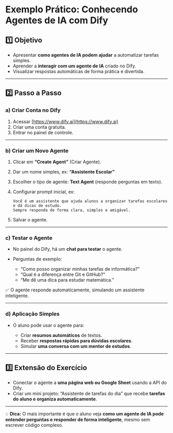 # Exemplo Prático: Conhecendo Agentes de IA com Dify

## 1️⃣ Objetivo

-   Apresentar **como agentes de IA podem ajudar** a automatizar tarefas simples.
-   Aprender a **interagir com um agente de IA** criado no Dify.
-   Visualizar respostas automáticas de forma prática e divertida.

---

## 2️⃣ Passo a Passo

### a) Criar Conta no Dify

1. Acessar [https://www.dify.ai](https://www.dify.ai)
2. Criar uma conta gratuita.
3. Entrar no painel de controle.

---

### b) Criar um Novo Agente

1. Clicar em **“Create Agent”** (Criar Agente).
2. Dar um nome simples, ex: **“Assistente Escolar”**
3. Escolher o tipo de agente: **Text Agent** (responde perguntas em texto).
4. Configurar prompt inicial, ex:

    ```
    Você é um assistente que ajuda alunos a organizar tarefas escolares e dá dicas de estudo.
    Sempre responda de forma clara, simples e amigável.
    ```

5. Salvar o agente.

---

### c) Testar o Agente

-   No painel do Dify, há um **chat para testar** o agente.
-   Perguntas de exemplo:

    -   “Como posso organizar minhas tarefas de informática?”
    -   “Qual é a diferença entre Git e GitHub?”
    -   “Me dê uma dica para estudar matemática.”

✅ O agente responde automaticamente, simulando um assistente inteligente.

---

### d) Aplicação Simples

-   O aluno pode usar o agente para:

    -   Criar **resumos automáticos** de textos.
    -   Receber **respostas rápidas para dúvidas escolares**.
    -   Simular **uma conversa com um mentor de estudos**.

---

## 3️⃣ Extensão do Exercício

-   Conectar o agente a **uma página web ou Google Sheet** usando a API do Dify.
-   Criar um mini projeto: “Assistente de tarefas do dia” que recebe **tarefas do aluno e organiza automaticamente**.

---

💡 **Dica:** O mais importante é que o aluno veja **como um agente de IA pode entender perguntas e responder de forma inteligente**, mesmo sem escrever código complexo.
